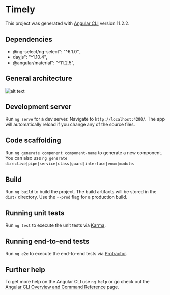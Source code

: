# Timely

This project was generated with [Angular CLI](https://github.com/angular/angular-cli) version 11.2.2.

## Dependencies
* @ng-select/ng-select": "^6.1.0",
* dayjs": "^1.10.4",
* @angular/material": "^11.2.5",

## General architecture

![alt text](./architeture-diagram.pmg "Architecture diagram")

## Development server

Run `ng serve` for a dev server. Navigate to `http://localhost:4200/`. The app will automatically reload if you change any of the source files.

## Code scaffolding

Run `ng generate component component-name` to generate a new component. You can also use `ng generate directive|pipe|service|class|guard|interface|enum|module`.

## Build

Run `ng build` to build the project. The build artifacts will be stored in the `dist/` directory. Use the `--prod` flag for a production build.

## Running unit tests

Run `ng test` to execute the unit tests via [Karma](https://karma-runner.github.io).

## Running end-to-end tests

Run `ng e2e` to execute the end-to-end tests via [Protractor](http://www.protractortest.org/).

## Further help

To get more help on the Angular CLI use `ng help` or go check out the [Angular CLI Overview and Command Reference](https://angular.io/cli) page.
